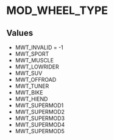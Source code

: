 # MOD_WHEEL_TYPE

## Values
* MWT_INVALID = -1
* MWT_SPORT
* MWT_MUSCLE
* MWT_LOWRIDER
* MWT_SUV
* MWT_OFFROAD
* MWT_TUNER
* MWT_BIKE
* MWT_HIEND
* MWT_SUPERMOD1
* MWT_SUPERMOD2
* MWT_SUPERMOD3
* MWT_SUPERMOD4
* MWT_SUPERMOD5
